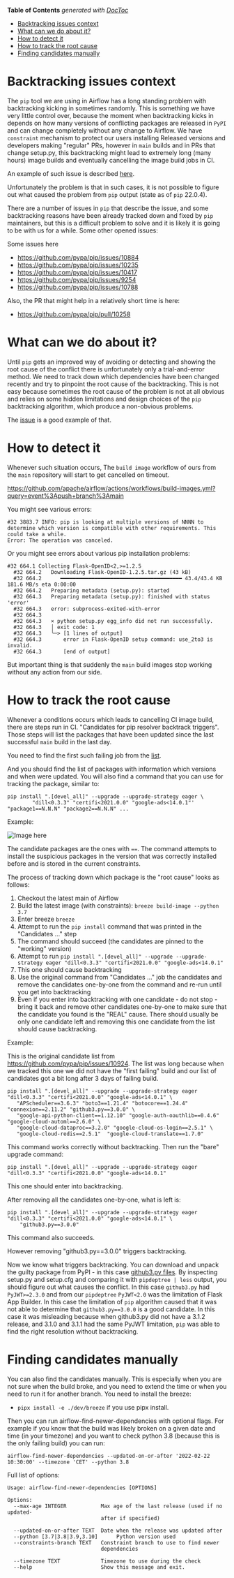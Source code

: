 <!--
 Licensed to the Apache Software Foundation (ASF) under one
 or more contributor license agreements.  See the NOTICE file
 distributed with this work for additional information
 regarding copyright ownership.  The ASF licenses this file
 to you under the Apache License, Version 2.0 (the
 "License"); you may not use this file except in compliance
 with the License.  You may obtain a copy of the License at

   http://www.apache.org/licenses/LICENSE-2.0

 Unless required by applicable law or agreed to in writing,
 software distributed under the License is distributed on an
 "AS IS" BASIS, WITHOUT WARRANTIES OR CONDITIONS OF ANY
 KIND, either express or implied.  See the License for the
 specific language governing permissions and limitations
 under the License.
-->

<!-- START doctoc generated TOC please keep comment here to allow auto update -->
<!-- DON'T EDIT THIS SECTION, INSTEAD RE-RUN doctoc TO UPDATE -->
**Table of Contents**  *generated with [DocToc](https://github.com/thlorenz/doctoc)*

- [Backtracking issues context](#backtracking-issues-context)
- [What can we do about it?](#what-can-we-do-about-it)
- [How to detect it](#how-to-detect-it)
- [How to track the root cause](#how-to-track-the-root-cause)
- [Finding candidates manually](#finding-candidates-manually)

<!-- END doctoc generated TOC please keep comment here to allow auto update -->

# Backtracking issues context

The `pip` tool we are using in Airflow has a long standing problem with backtracking kicking in sometimes
randomly. This is something we have very little control over, because the moment when backtracking kicks in
depends on how many versions of conflicting packages are released in `PyPI` and can change completely without
any change to Airflow. We have `constraint` mechanism to protect our users installing Released versions
and developers making "regular" PRs, however in `main` builds and in PRs that change setup.py, this
backtracking might lead to extremely long (many hours) image builds and eventually cancelling the
image build jobs in CI.

An example of such issue is described [here](https://github.com/pypa/pip/issues/10924).

Unfortunately the problem is that in such cases, it is not possible to figure out what caused the
problem from `pip` output (state as of `pip` 22.0.4).

There are a number of issues in `pip` that describe the issue, and some backtracking reasons have been already
tracked down and fixed by `pip` maintainers, but this is a difficult problem to solve and it is likely it
is going to be with us for a while. Some other opened issues:

Some issues here

* https://github.com/pypa/pip/issues/10884
* https://github.com/pypa/pip/issues/10235
* https://github.com/pypa/pip/issues/10417
* https://github.com/pypa/pip/issues/9254
* https://github.com/pypa/pip/issues/10788

Also, the PR that might help in a relatively short time is here:

* https://github.com/pypa/pip/pull/10258

# What can we do about it?

Until `pip` gets an improved way of avoiding or detecting and showing the root cause of the conflict there
is unfortunately only a trial-and-error method. We need to track down which dependencies have been changed
recently and try to pinpoint the root cause of the backtracking. This is not easy because sometimes
the root cause of the problem is not at all obvious and relies on some hidden limitations and design choices
of the `pip` backtracking algorithm, which produce a non-obvious problems.

The [issue](https://github.com/pypa/pip/issues/10924) is a good example of that.

# How to detect it

Whenever such situation occurs, The `build image` workflow of ours from the `main` repository will start to
get cancelled on timeout.

https://github.com/apache/airflow/actions/workflows/build-images.yml?query=event%3Apush+branch%3Amain

You might see various errors:

```
#32 3883.7 INFO: pip is looking at multiple versions of NNNN to determine which version is compatible with other requirements. This could take a while.
Error: The operation was canceled.
```

Or you might see errors about various pip installation problems:

```
#32 664.1 Collecting Flask-OpenID<2,>=1.2.5
  #32 664.2   Downloading Flask-OpenID-1.2.5.tar.gz (43 kB)
  #32 664.2      ━━━━━━━━━━━━━━━━━━━━━━━━━━━━━━━━━━━━━━━ 43.4/43.4 KB 181.6 MB/s eta 0:00:00
  #32 664.2   Preparing metadata (setup.py): started
  #32 664.3   Preparing metadata (setup.py): finished with status 'error'
  #32 664.3   error: subprocess-exited-with-error
  #32 664.3
  #32 664.3   × python setup.py egg_info did not run successfully.
  #32 664.3   │ exit code: 1
  #32 664.3   ╰─> [1 lines of output]
  #32 664.3       error in Flask-OpenID setup command: use_2to3 is invalid.
  #32 664.3       [end of output]
```

But important thing is that suddenly the `main` build images stop working without any action from our side.

# How to track the root cause

Whenever a conditions occurs which leads to cancelling CI image build, there are steps run in CI.
"Candidates for pip resolver backtrack triggers". Those steps will list the packages that have been
updated since the last successful `main` build in the last day.

You need to find the first such failing job from the
[list](https://github.com/apache/airflow/actions/workflows/build-images.yml?query=event%3Apush+branch%3Amain).

And you should find the list of packages with information which versions and when were updated. You will
also find a command that you can use for tracking the package, similar to:

```shell
pip install ".[devel_all]" --upgrade --upgrade-strategy eager \
        "dill<0.3.3" "certifi<2021.0.0" "google-ads<14.0.1"' "package1==N.N.N" "package2==N.N.N" ...
```

Example:

![Image here](../images/candidates_for_backtrack_triggers.png)

The candidate packages are the ones with `==`. The command attempts to install the suspicious packages in
the version that was correctly installed before and is stored in the current constraints.

The process of tracking down which package is the "root cause" looks as follows:

1. Checkout the latest main of Airflow
2. Build the latest image (with constraints): `breeze build-image --python 3.7`
3. Enter breeze `breeze`
4. Attempt to run the `pip install` command that was printed in the "Candidates ..." step
5. The command should succeed (the candidates are pinned to the "working" version)
6. Attempt to run `pip install ".[devel_all]" --upgrade --upgrade-strategy eager "dill<0.3.3" "certifi<2021.0.0" "google-ads<14.0.1"`
7. This one should cause backtracking
8. Use the original command from "Candidates ..." job the candidates and remove the candidates one-by-one
   from the command and re-run until you get into backtracking
9. Even if you enter into backtracking with one candidate - do not stop - bring it back and remove other
   candidates one-by-one to make sure that the candidate you found is the "REAL" cause. There should usually
   be only one candidate left and removing this one candidate from the list should cause backtracking.

Example:

This is the original candidate list from https://github.com/pypa/pip/issues/10924. The list was long because
when we tracked this one we did not have the "first failing" build and our list of candidates got a bit long
after 3 days of failing build.

```shell
pip install ".[devel_all]" --upgrade --upgrade-strategy eager "dill<0.3.3" "certifi<2021.0.0" "google-ads<14.0.1" \
   "APScheduler==3.6.3" "boto3==1.21.4" "botocore==1.24.4" "connexion==2.11.2" "github3.py==3.0.0" \
   "google-api-python-client==1.12.10" "google-auth-oauthlib==0.4.6" "google-cloud-automl==2.6.0" \
   "google-cloud-dataproc==3.2.0" "google-cloud-os-login==2.5.1" \
   "google-cloud-redis==2.5.1"  "google-cloud-translate==1.7.0"
```

This command works correctly without backtracking. Then run the "bare" upgrade command:

```shell
pip install ".[devel_all]" --upgrade --upgrade-strategy eager "dill<0.3.3" "certifi<2021.0.0" "google-ads<14.0.1"
```

This one should enter into backtracking.

After removing all the candidates one-by-one, what is left is:

```shell
pip install ".[devel_all]" --upgrade --upgrade-strategy eager "dill<0.3.3" "certifi<2021.0.0" "google-ads<14.0.1" \
    "github3.py==3.0.0"
```

This command also succeeds.

However removing "github3.py==3.0.0" triggers backtracking.

Now we know what triggers backtracking. You can download and unpack the guilty package from PyPI -
in this case [github3.py files](https://pypi.org/project/github3.py/#files).
By inspecting setup.py and setup.cfg and comparing it with `pipdeptree | less` output, you should figure out
what causes the conflict. In this case `github3.py` had `PyJWT>=2.3.0` and from our `pipdeptree`
`PyJWT<2.0` was the limitation of Flask App Builder. In this case the limitation of `pip` algorithm caused
that it was not able to determine that `github3.py==3.0.0` is a good candidate. In this case it was misleading
because when github3.py did not have a 3.1.2 release, and 3.1.0 and 3.1.1 had the same PyJWT limitation, `pip`
was able to find the right resolution without backtracking.

# Finding candidates manually

You can also find the candidates manually. This is especially when you are not sure when the build broke,
and you need to extend the time or when you need to run it for another branch.
You need to install the breeze:

* `pipx install -e ./dev/breeze` if you use pipx install.

Then you can run airflow-find-newer-dependencies with optional flags. For example if you know that the build
was likely broken on a given date and time (in your timezone) and you want to check python 3.8
(because this is the only failing build) you can run:

```
airflow-find-newer-dependencies --updated-on-or-after '2022-02-22 10:30:00' --timezone 'CET' --python 3.8
```

Full list of options:

```
Usage: airflow-find-newer-dependencies [OPTIONS]

Options:
  --max-age INTEGER           Max age of the last release (used if no updated-
                              after if specified)

  --updated-on-or-after TEXT  Date when the release was updated after
  --python [3.7|3.8|3.9,3.10]      Python version used
  --constraints-branch TEXT   Constraint branch to use to find newer
                              dependencies

  --timezone TEXT             Timezone to use during the check
  --help                      Show this message and exit.
```
